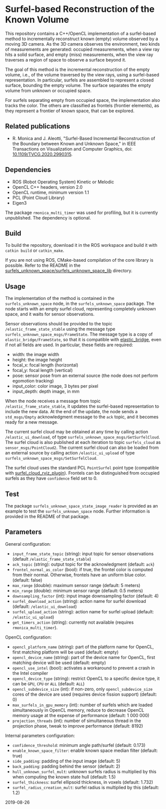 Surfel-based Reconstruction of the Known Volume
===============================================

This repository contains a C++/OpenCL implementation of a surfel-based method to incrementally reconstruct known (empty) volume observed by a moving 3D camera.
As the 3D camera observes the environment, two kinds of measurements are generated: occupied measurements, when a view ray hits a solid surface, and empty (miss) measurements, when the view ray traverses a region of space to observe a surface beyond it.

The goal of this method is the incremental reconstruction of the empty volume, i.e., of the volume traversed by the view rays, using a surfel-based representation. In particular, surfels are assembled to represent a closed surface, bounding the empty volume. The surface separates the empty volume from unknown or occupied space.

For surfels separating empty from occupied space, the implementation also tracks the color. The others are classified as frontels (frontier elements), as they represent a frontier of known space, that can be explored.

Related publications
--------------------

- R. Monica and J. Aleotti, "Surfel-Based Incremental Reconstruction of the Boundary between Known and Unknown Space," in IEEE Transactions on Visualization and Computer Graphics, doi: [10.1109/TVCG.2020.2990315](https://doi.org/10.1109/TVCG.2020.2990315).

Dependencies
------------

- ROS (Robot Operating System) Kinetic or Melodic
- OpenCL C++ headers, version 2.0
- OpenCL runtime, minimum version 1.1
- PCL (Point Cloud Library)
- Eigen3

The package `rmonica_multi_timer` was used for profiling, but it is currently unpublished. The dependency is optional.

Build
-----

To build the repository, download it in the ROS workspace and build it with `catkin build` or `catkin_make`.

If you are not using ROS, CMake-based compilation of the core library is possible. Refer to the README in the [surfels_unknown_space/surfels_unknown_space_lib](surfels_unknown_space/surfels_unknown_space_lib/README.md) directory.

Usage
-----

The implementation of the method is contained in the `surfels_unknown_space` node, in the `surfels_unknown_space` package.
The node starts with an empty surfel cloud, representing completely unknown space, and it waits for sensor observations.

Sensor observations should be provided to the topic `/elastic_frame_state_stable` using the message type `surfels_unknown_space_msgs/FrameState`.
The message type is a copy of `elastic_bridge/FrameState`, so that it is compatible with [elastic_bridge](https://github.com/RMonica/elastic_bridge), even if not all fields are used.
In particular, these fields are required:

- width: the image width
- height: the image height
- focal_x: focal length (horizontal)
- focal_y: focal length (vertical)
- pose: sensor pose from an external source (the node does not perform egomotion tracking)
- input_color: color image, 3 bytes per pixel
- input_depth: depth image, in mm

When the node receives a message from topic `/elastic_frame_state_stable`, it updates the surfel-based representation to include the new data. At the end of the update, the node sends a `std_msgs/Empty` acknowledgment message to the `ack` topic, and it becomes ready for a new message.

The current surfel cloud may be obtained at any time by calling action `/elastic_ui_download`, of type `surfels_unknown_space_msgs/GetSurfelCloud`. The surfel cloud is also published at each iteration to topic `surfels_cloud` as `sensor_msgs/PointCloud2`. The current surfel cloud can also be loaded from an external source by calling action `/elastic_ui_upload` of type `surfels_unknown_space_msgs/SetSurfelCloud`.

The surfel cloud uses the standard PCL `PointSurfel` point type (compatible with [surfel_cloud_rviz_plugin](https://github.com/RMonica/surfel_cloud_rviz_plugin)). Frontels can be distinguished from occupied surfels as they have `confidence` field set to 0.

Test
----

The package `surfels_unknown_space_state_image_reader` is provided as an example to test the `surfels_unknown_space` node. Further information is provided in the README of that package.

Parameters
----------

General configuration:

- `input_frame_state_topic` (string): input topic for sensor observations (default `/elastic_frame_state_stable`)
- `ack_topic` (string): output topic for the acknowledgment (default: `ack`)
- `frontel_normal_as_color` (bool): if true, the frontel color is computed from their normal. Otherwise, frontels have an uniform blue color. (default: false)
- `max_range` (double): maximum sensor range (default: 5 meters)
- `min_range` (double): minimum sensor range (default: 0.5 meters)
- `downsampling_factor` (int): input image downsampling factor (default: 4)
- `surfel_download_action` (string): action name for surfel download (default: `/elastic_ui_download`)
- `surfel_upload_action` (string): action name for surfel upload (default: `/elastic_ui_upload`)
- `get_timers_action` (string): currently not available (requires `rmonica_multi_timer`).

OpenCL configuration:

- `opencl_platform_name` (string): part of the platform name for OpenCL, first matching platform will be used (default: empty)
- `opencl_device_name` (string): part of the device name for OpenCL, first matching device will be used (default: empty)
- `opencl_use_intel` (bool): activates a workaround to prevent a crash in the Intel compiler
- `opencl_device_type` (string): restrict OpenCL to a specific device type, it can be `GPU`, `CPU` or `ALL` (default: `ALL`)
- `opencl_subdevice_size` (int): if non-zero, only `opencl_subdevice_size` cores of the device are used (requires device fission support) (default: 0)
- `max_surfels_in_gpu_memory` (int): number of surfels which are loaded simultaneously in OpenCL memory, reduce to decrease OpenCL memory usage at the expense of performance (default: 1 000 000)
- `projection_threads` (int): number of simultaneous thread in the projection phase, tweak to improve performance (default: 8192)

Internal parameters configuration:

- `confidence_threshold`: minimum angle path/surfel (default: 0.173)
- `enable_known_space_filter`: enable known space median filter (default: true)
- `side_padding`: padding of the input image (default: 5)
- `back_padding`: padding behind the sensor (default: 2)
- `hull_unknown_surfel_mult`: unknown surfels radius is multiplied by this when computing the known state hull (default: 1.5)
- `surfel_thickness`: surfel ellipsoid thickness, in voxels (default: 1.732)
- `surfel_radius_creation_mult`: surfel radius is multiplied by this (default: 1.2)

2019-08-26
